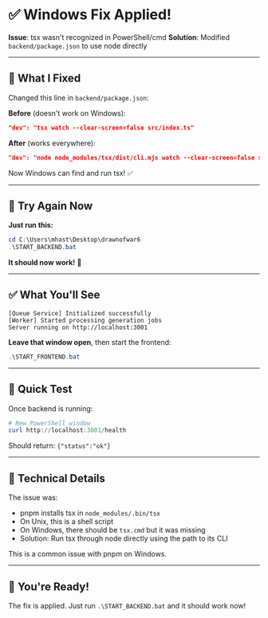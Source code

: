 # ✅ Windows Fix Applied!

**Issue**: tsx wasn't recognized in PowerShell/cmd
**Solution**: Modified `backend/package.json` to use node directly

---

## 🎯 What I Fixed

Changed this line in `backend/package.json`:

**Before** (doesn't work on Windows):
```json
"dev": "tsx watch --clear-screen=false src/index.ts"
```

**After** (works everywhere):
```json
"dev": "node node_modules/tsx/dist/cli.mjs watch --clear-screen=false src/index.ts"
```

Now Windows can find and run tsx! ✅

---

## 🚀 Try Again Now

**Just run this:**

```powershell
cd C:\Users\mhast\Desktop\drawnofwar6
.\START_BACKEND.bat
```

**It should now work!** 🎉

---

## ✅ What You'll See

```
[Queue Service] Initialized successfully
[Worker] Started processing generation jobs
Server running on http://localhost:3001
```

**Leave that window open**, then start the frontend:

```powershell
.\START_FRONTEND.bat
```

---

## 🧪 Quick Test

Once backend is running:

```powershell
# New PowerShell window
curl http://localhost:3001/health
```

Should return: `{"status":"ok"}`

---

## 📝 Technical Details

The issue was:
- pnpm installs tsx in `node_modules/.bin/tsx`
- On Unix, this is a shell script
- On Windows, there should be `tsx.cmd` but it was missing
- Solution: Run tsx through node directly using the path to its CLI

This is a common issue with pnpm on Windows.

---

## 🎉 You're Ready!

The fix is applied. Just run `.\START_BACKEND.bat` and it should work now!
